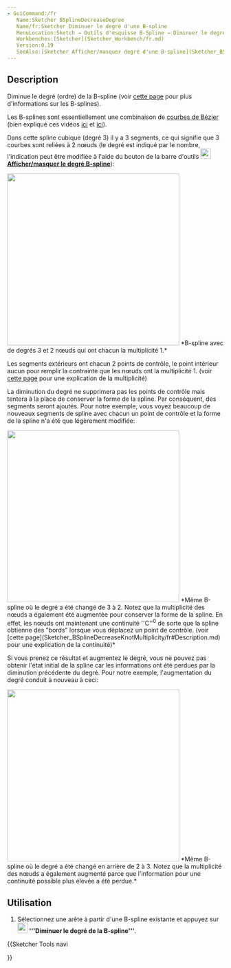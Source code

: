 ```yaml
---
- GuiCommand:/fr
   Name:Sketcher BSplineDecreaseDegree
   Name/fr:Sketcher Diminuer le degré d'une B-spline
   MenuLocation:Sketch → Outils d'esquisse B-Spline → Diminuer le degré de la B-spline
   Workbenches:[Sketcher](Sketcher_Workbench/fr.md)
   Version:0.19
   SeeAlso:[Sketcher Afficher/masquer degré d'une B-spline](Sketcher_BSplineDegree/fr.md), [Sketcher Augmenter le degré d'une B-spline](Sketcher_BSplineIncreaseDegree/fr.md)
---
```


## Description

Diminue le degré (ordre) de la B-spline (voir [cette page](B-Splines/fr.md) pour plus d\'informations sur les B-splines).

Les B-splines sont essentiellement une combinaison de [courbes de Bézier](https://fr.wikipedia.org/wiki/Courbe_de_B%C3%A9zier) (bien expliqué ces vidéos [ici](https://www.youtube.com/watch?v=bE1MrrqBAl8) et [ici](https://www.youtube.com/watch?v=xXJylM2S72s)).

Dans cette spline cubique (degré 3) il y a 3 segments, ce qui signifie que 3 courbes sont reliées à 2 nœuds
(le degré est indiqué par le nombre, l\'indication peut être modifiée à l\'aide du bouton de la barre d\'outils **<img src=images/Sketcher_BSplineDegree.svg style="width:24px"> [Afficher/masquer le degré B-spline](Sketcher_BSplineDegree/fr.md)**):

<img alt="" src=images/Sketcher_BSplineDegree3.png  style="width:400px;"> 
*B-spline avec de degrés 3 et 2 nœuds qui ont chacun la multiplicité 1.*

Les segments extérieurs ont chacun 2 points de contrôle, le point intérieur aucun pour remplir la contrainte que les nœuds ont la multiplicité 1. (voir [cette page](Sketcher_BSplineDecreaseKnotMultiplicity/fr#Description.md) pour une explication de la multiplicité)

La diminution du degré ne supprimera pas les points de contrôle mais tentera à la place de conserver la forme de la spline. Par conséquent, des segments seront ajoutés. Pour notre exemple, vous voyez beaucoup de nouveaux segments de spline avec chacun un point de contrôle et la forme de la spline n\'a été que légèrement modifiée:

<img alt="" src=images/Sketcher_BSplineDegree2.png  style="width:400px;"> 
*Même B-spline où le degré a été changé de 3 à 2. Notez que la multiplicité des nœuds a également été augmentée pour conserver la forme de la spline. En effet, les nœuds ont maintenant une continuité ''C''<sup>0</sup> de sorte que la spline obtienne des "bords" lorsque vous déplacez un point de contrôle. (voir [cette page](Sketcher_BSplineDecreaseKnotMultiplicity/fr#Description.md) pour une explication de la continuité)*

Si vous prenez ce résultat et augmentez le degré, vous ne pouvez pas obtenir l\'état initial de la spline car les informations ont été perdues par la diminution précédente du degré. Pour notre exemple, l\'augmentation du degré conduit à nouveau à ceci:

<img alt="" src=images/Sketcher_BSplineDegree3again.png  style="width:400px;"> 
*Même B-spline où le degré a été changé en arrière de 2 à 3. Notez que la multiplicité des nœuds a également augmenté parce que l'information pour une continuité possible plus élevée a été perdue.*

## Utilisation

1.  Sélectionnez une arête à partir d\'une B-spline existante et appuyez sur **<img src=images/Sketcher_BSplineDecreaseDegree.svg style="width:24px"> '''Diminuer le degré de la B-spline'''**.





{{Sketcher Tools navi

}}  

